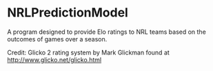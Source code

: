 # NRLPredictionModel

A program designed to provide Elo ratings to NRL teams based on the outcomes of games over a season.

Credit: Glicko 2 rating system by Mark Glickman found at http://www.glicko.net/glicko.html